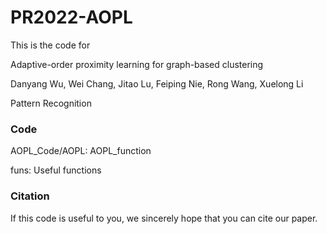 # PR2022-AOPL
This is the code for 

Adaptive-order proximity learning for graph-based clustering

Danyang Wu, Wei Chang, Jitao Lu, Feiping Nie, Rong Wang, Xuelong Li 

Pattern Recognition

### Code 
  AOPL_Code/AOPL: AOPL_function
  
  funs: Useful functions

### Citation
If this code is useful to you, we sincerely hope that you can cite our paper.
